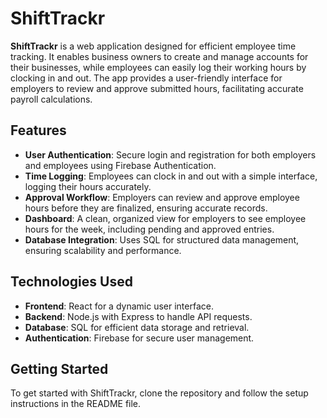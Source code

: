 # ShiftTrackr

**ShiftTrackr** is a web application designed for efficient employee time tracking. It enables business owners to create and manage accounts for their businesses, while employees can easily log their working hours by clocking in and out. The app provides a user-friendly interface for employers to review and approve submitted hours, facilitating accurate payroll calculations.

## Features

- **User Authentication**: Secure login and registration for both employers and employees using Firebase Authentication.
- **Time Logging**: Employees can clock in and out with a simple interface, logging their hours accurately.
- **Approval Workflow**: Employers can review and approve employee hours before they are finalized, ensuring accurate records.
- **Dashboard**: A clean, organized view for employers to see employee hours for the week, including pending and approved entries.
- **Database Integration**: Uses SQL for structured data management, ensuring scalability and performance.

## Technologies Used

- **Frontend**: React for a dynamic user interface.
- **Backend**: Node.js with Express to handle API requests.
- **Database**: SQL for efficient data storage and retrieval.
- **Authentication**: Firebase for secure user management.

## Getting Started

To get started with ShiftTrackr, clone the repository and follow the setup instructions in the README file.

